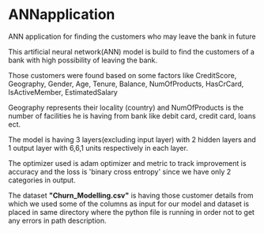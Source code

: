 # ANNapplication
ANN application for finding the customers who may leave the bank in future 
<p>This artificial neural network(ANN) model is build to find the customers of a bank with high possibility of leaving the bank.</p>
<p>Those customers were found based on some factors like CreditScore, Geography, Gender, Age, Tenure, Balance, NumOfProducts, HasCrCard, IsActiveMember, EstimatedSalary</p>
<p>Geography represents their locality (country) and NumOfProducts is the number of facilities he is having from bank like debit card, credit card, loans ect.</p>
<p>The model is having 3 layers(excluding input layer) with 2 hidden layers and 1 output layer with 6,6,1 units respectively in each layer.</p>
<p>The optimizer used is adam optimizer and metric to track improvement is accuracy and the loss is 'binary cross entropy' since we have only 2 categories in output.</p>
<p>The dataset <b>"Churn_Modelling.csv"</b> is having those customer details from which we used some of the columns as input for our model and dataset is placed in same directory where the python file is running in order not to get any errors in path description.</p>
